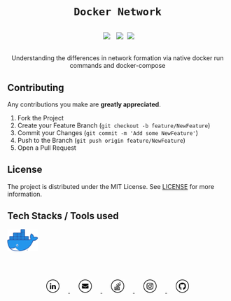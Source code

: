 <code>
  <h1 align="center">Docker Network</h1>
</code>

<div align="center">
  <img src="https://img.shields.io/github/repo-size/IshaanOhri/Docker-Network?logo=github" hspace="5">
  <img src="https://img.shields.io/github/license/IshaanOhri/Docker-Network" hspace="5">
  <img src="https://img.shields.io/github/last-commit/IshaanOhri/Docker-Network?logo=git">
</div>

<br>

<p align="center">
  Understanding the differences in network formation via native docker run commands and docker-compose
</p>

## Contributing

Any contributions you make are **greatly appreciated**.

1. Fork the Project
2. Create your Feature Branch (`git checkout -b feature/NewFeature`)
3. Commit your Changes (`git commit -m 'Add some NewFeature'`)
4. Push to the Branch (`git push origin feature/NewFeature`)
5. Open a Pull Request

## License
The project is distributed under the MIT License. See [LICENSE](https://github.com/IshaanOhri/Docker-Network/blob/main/LICENSE) for more information.

## Tech Stacks / Tools used
<p>
  <img src="https://github.com/IshaanOhri/IshaanOhri/blob/master/assets/docker.png" height=50>
</p>

<br>
<br>

<p align="center">
  <a href="https://www.linkedin.com/in/ishaanohri/">
    <img src="https://github.com/IshaanOhri/IshaanOhri/blob/master/assets/linkedin.png" width="30" height="30" hspace="20">
  </a>

  <a href="mailto:ishaan99ohri@gmail.com">
    <img src="https://github.com/IshaanOhri/IshaanOhri/blob/master/assets/mail.png" width="30" height="30" hspace="20">
  </a>

  <a href="https://stackoverflow.com/users/11712463/ishaan-ohri">
    <img src="https://github.com/IshaanOhri/IshaanOhri/blob/master/assets/stackoverflow.png" width="30" height="30" hspace="20">
  </a>

  <a href="https://www.instagram.com/ohri_8/">
    <img src="https://github.com/IshaanOhri/IshaanOhri/blob/master/assets/instagram.png" width="30" height="30" hspace="20">
  </a>

  <a href="https://github.com/IshaanOhri">
    <img src="https://github.com/IshaanOhri/IshaanOhri/blob/master/assets/github.png" width="30" height="30" hspace="20">
  </a>
</p>
